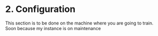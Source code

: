 # 2. Configuration
This section is to be done on the machine where you are going to train. 
Soon because my instance is on maintenance